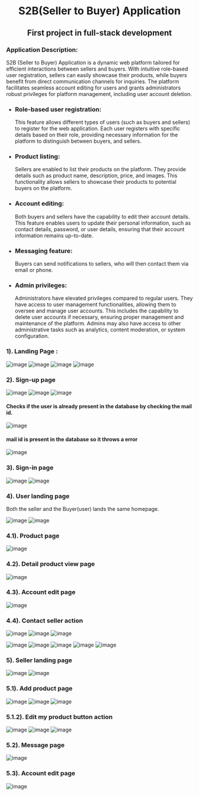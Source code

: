 <h1 align="center">S2B(Seller to Buyer) Application</h1>
<h2 align="center">First project in full-stack development</h2>

### Application Description:
S2B (Seller to Buyer) Application is a dynamic web platform tailored for efficient interactions between sellers and buyers. With intuitive role-based user registration, sellers can easily showcase their products, while buyers benefit from direct communication channels for inquiries. The platform facilitates seamless account editing for users and grants administrators robust privileges for platform management, including user account deletion.

<ul>
  <li>
    <h3>Role-based user registration:</h3> This feature allows different types of users (such as buyers and sellers) to register for the web application. Each user registers with specific details based on their role, providing necessary information for the platform to distinguish between buyers, and sellers.
  </li>
  <li>
    <h3>Product listing:</h3> Sellers are enabled to list their products on the platform. They provide details such as product name, description, price, and images. This functionality allows sellers to showcase their products to potential buyers on the platform.
  </li>
  <li>
    <h3>Account editing:</h3> Both buyers and sellers have the capability to edit their account details. This feature enables users to update their personal information, such as contact details, password, or user details, ensuring that their account information remains up-to-date.
  </li>
  <li>
    <h3>Messaging feature:</h3> Buyers can send notifications to sellers, who will then contact them via email or phone.
  </li>
  <li>
    <h3>Admin privileges:</h3> Administrators have elevated privileges compared to regular users. They have access to user management functionalities, allowing them to oversee and manage user accounts. This includes the capability to delete user accounts if necessary, ensuring proper management and maintenance of the platform. Admins may also have access to other administrative tasks such as analytics, content moderation, or system configuration.
  </li>
</ul>

<h3></h3>
<h4></h4>

<h3>1). Landing Page :</h3>

![image](https://github.com/Aravind6023/project-S2B/assets/135958235/f780d441-8db1-4c2d-a57f-32977d69aaf5)
![image](https://github.com/Aravind6023/project-S2B/assets/135958235/f4833a6c-da13-426d-a81a-8fae27662bd3)
![image](https://github.com/Aravind6023/project-S2B/assets/135958235/7e029ec9-597d-43ac-a928-7da27f3bf322)
![image](https://github.com/Aravind6023/project-S2B/assets/135958235/b7b93e57-6575-4e35-99d5-4302d67f8589)

<h3>2). Sign-up page</h3>

![image](https://github.com/Aravind6023/project-S2B/assets/135958235/4dc6d5d0-e765-41ae-a214-348c47fcf70b)
![image](https://github.com/Aravind6023/project-S2B/assets/135958235/e6ae260d-0dbc-4675-9683-67007d763480)
![image](https://github.com/Aravind6023/project-S2B/assets/135958235/a3bd6506-1914-4020-974d-4ac7a3838a4f)

<h4>Checks if the user is already present in the database by checking the mail id.</h4>

![image](https://github.com/Aravind6023/project-S2B/assets/135958235/4f810c80-b774-4f28-95e4-2d3ff02706f3)

<h4>mail id is present in the database so it throws a error</h4>

![image](https://github.com/Aravind6023/project-S2B/assets/135958235/a0176c53-fecc-49e5-ad9d-1f4db9779105)


<h3>3). Sign-in page</h3>

![image](https://github.com/Aravind6023/project-S2B/assets/135958235/956e07a5-f787-46d9-a180-da38fd83d458)
![image](https://github.com/Aravind6023/project-S2B/assets/135958235/110d8eb4-c984-43f7-bb27-ff9c7b700d1f)

<h3>4). User landing page</h3>
Both the seller and the Buyer(user) lands the same homepage.

![image](https://github.com/Aravind6023/project-S2B/assets/135958235/0d9d7187-73de-415d-a481-3c437723b053)
![image](https://github.com/Aravind6023/project-S2B/assets/135958235/940737f8-1ea3-4322-8347-eb7854d02562)


<h3>4.1). Product page</h3>

![image](https://github.com/Aravind6023/project-S2B/assets/135958235/121acca3-d68d-421a-8311-1ee8f5765f5f)

<h3>4.2). Detail product view page</h3>

![image](https://github.com/Aravind6023/project-S2B/assets/135958235/d78e5e25-9a3c-4361-a628-f3b5a1c16df2)

<h3>4.3). Account edit page</h3>

![image](https://github.com/Aravind6023/project-S2B/assets/135958235/8f96e020-9b11-40c4-968b-d3bf64c07f18)

<h3>4.4). Contact seller action</h3>

![image](https://github.com/Aravind6023/project-S2B/assets/135958235/30ab0ebc-da54-4b8b-9c41-d551360dd8e3)
![image](https://github.com/Aravind6023/project-S2B/assets/135958235/79ac0736-014a-477c-91d6-8d5ccc47e93d)
![image](https://github.com/Aravind6023/project-S2B/assets/135958235/b4f62d29-f085-4ca4-85a6-d448ad07a92e)

![image](https://github.com/Aravind6023/project-S2B/assets/135958235/82506242-2f19-43ee-929a-0e58f3b7567a)
![image](https://github.com/Aravind6023/project-S2B/assets/135958235/eabcf11b-a7e0-40cb-8bcb-ecf11ed0f57b)
![image](https://github.com/Aravind6023/project-S2B/assets/135958235/99313bb9-036b-4ec8-bfba-1041bef289bf)
![image](https://github.com/Aravind6023/project-S2B/assets/135958235/b935a7b9-da8e-4271-9a5e-bfd35d184ec6)
![image](https://github.com/Aravind6023/project-S2B/assets/135958235/1ff97525-92e9-4329-824c-b86bc01bb2a5)


<h3>5). Seller landing page</h3>

![image](https://github.com/Aravind6023/project-S2B/assets/135958235/69708cf1-f8c7-4a0a-b005-d4f5baf2d15f)
![image](https://github.com/Aravind6023/project-S2B/assets/135958235/6aa90523-9bf9-42be-bf3b-96b973780efa)

<h3>5.1). Add product page</h3>

![image](https://github.com/Aravind6023/project-S2B/assets/135958235/3b8d00aa-33a9-4400-9902-f35f3bea6e93)
![image](https://github.com/Aravind6023/project-S2B/assets/135958235/2be2ecc5-df28-4e99-ad18-90668ae46f0c)
![image](https://github.com/Aravind6023/project-S2B/assets/135958235/0800d71c-86ac-4ba1-a882-9e2b41699dfc)

<h3>5.1.2). Edit my product button action</h3>

![image](https://github.com/Aravind6023/project-S2B/assets/135958235/892edc54-ea23-4dad-8841-9f969371264c)
![image](https://github.com/Aravind6023/project-S2B/assets/135958235/e3148339-5eaa-45e2-83a2-cf3ee93c5bc1)
![image](https://github.com/Aravind6023/project-S2B/assets/135958235/cee000ce-8d65-4dfa-adb6-9e06bceb2f03)

<h3>5.2). Message page</h3>

![image](https://github.com/Aravind6023/project-S2B/assets/135958235/b2272b51-e9c6-4351-9eb2-d16c16d95e71)

<h3>5.3). Account edit page</h3>

![image](https://github.com/Aravind6023/project-S2B/assets/135958235/f99d92bf-fed6-41eb-b376-065ac41b00b8)







